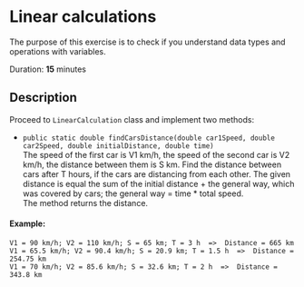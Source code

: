 # Linear calculations

The purpose of this exercise is to check if you understand data types and operations with variables.

Duration: **15** minutes

## Description

Proceed to `LinearCalculation` class and implement two methods:
- `public static double findCarsDistance(double car1Speed, double car2Speed, double initialDistance, double time)` \
  The speed of the first car is V1 km/h, the speed of 
  the second car is V2 km/h, the distance between them is S km. 
  Find the distance between cars after T hours, if the cars are 
  distancing from each other. The given distance is equal the sum 
  of the initial distance + the general way, which was covered 
  by cars; the general way = time * total speed. \
  The method returns the distance.
 
#### Example:
```
V1 = 90 km/h; V2 = 110 km/h; S = 65 km; T = 3 h  =>  Distance = 665 km
V1 = 65.5 km/h; V2 = 90.4 km/h; S = 20.9 km; T = 1.5 h  =>  Distance = 254.75 km
V1 = 70 km/h; V2 = 85.6 km/h; S = 32.6 km; T = 2 h  =>  Distance = 343.8 km
```
